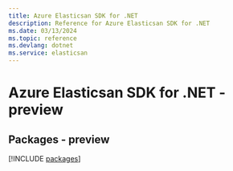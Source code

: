 ```yaml
---
title: Azure Elasticsan SDK for .NET
description: Reference for Azure Elasticsan SDK for .NET
ms.date: 03/13/2024
ms.topic: reference
ms.devlang: dotnet
ms.service: elasticsan
---
```

# Azure Elasticsan SDK for .NET - preview
## Packages - preview
[!INCLUDE [packages](elasticsan-index.md)]